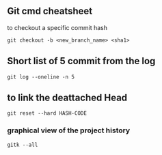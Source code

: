 ## Git cmd cheatsheet 

to checkout a specific commit hash
```
git checkout -b <new_branch_name> <sha1>
```
## Short list of 5 commit from the log 
```
git log --oneline -n 5
```

## to link the deattached Head
```
git reset --hard HASH-CODE
```
### graphical view of the project history
```
gitk --all
```
